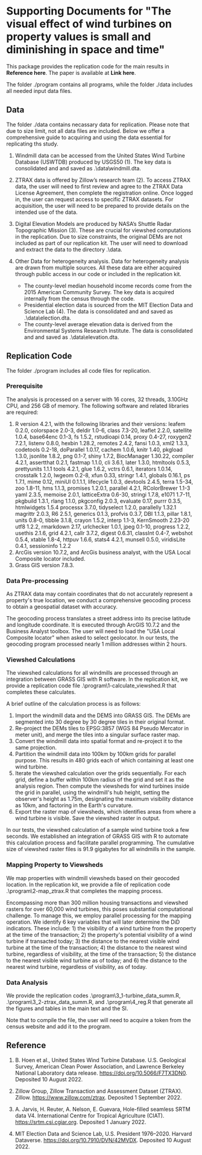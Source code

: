 # Supporting Documents for "The visual effect of wind turbines on property values is small and diminishing in space and time"

This package provides the replication code for the main results in **Reference here**. The paper is available at **Link here**.

The folder ./program contains all programs, while the folder ./data includes all needed input data files.

## Data

The folder ./data contains necassary data for replication. Please note that due to size limit, not all data files are included. Below we offer a comprehensive guide to acquiring and using the data essential for replicating ths study.

1. Windmill data can be accessed from the United States Wind Turbine Database (USWTDB) produced by USGS50 (1). The key data is consolidated and and saved as .\data\windmill.dta.

2. ZTRAX data is offered by Zillow’s research team (2). To access ZTRAX data, the user will need to first review and agree to the ZTRAX Data License Agreement, then complete the registration online. Once logged in, the user can request access to specific ZTRAX datasets. For acquisition, the user will need to be prepared to provide details on the intended use of the data.

3. Digital Elevation Models are produced by NASA’s Shuttle Radar Topographic Mission (3). These are crucial for viewshed computations in the replication. Due to size constraints, the original DEMs are not included as part of our replication kit. The user will need to download and extract the data to the directory .\data.

4. Other Data for heterogeneity analysis. Data for heterogeneity analysis are drawn from multiple sources. All these data are either acquired through public access in our code or included in the replication kit.
   - The county-level median household income records come from the 2015 American Community Survey. The key data is acquired internally from the census through the code.
   - Presidential election data is sourced from the MIT Election Data and Science Lab (4). The data is consolidated and and saved as .\data\election.dta.
   - The county-level average elevation data is derived from the Environmental Systems Research Institute. The data is consolidated and and saved as .\data\elevation.dta.

## Replication Code

The folder ./program includes all code files for replication.

### Prerequisite

The analysis is processed on a server with 16 cores, 32 threads, 3.10GHz CPU, and 256 GB of memory. The following software and related libraries are required:
1. R version 4.2.1, with the following libraries and their versions:
   leafem   0.2.0, colorspace   2.0-3, deldir   1.0-6, class   7.3-20, leaflet   2.2.0,   satellite   1.0.4,  base64enc   0.1-3,  fs   1.5.2,  rstudioapi   0.14,  proxy   0.4-27,    roxygen2   7.2.1,   listenv   0.8.0,    hexbin   1.28.2,    remotes   2.4.2,    fansi   1.0.3,     xml2   1.3.3,   codetools   0.2-18, doParallel   1.0.17,   cachem   1.0.6, knitr   1.40,  pkgload   1.3.0,    jsonlite   1.8.2,   png   0.1-7, shiny   1.7.2,  BiocManager   1.30.22, compiler   4.2.1,  assertthat   0.2.1, fastmap   1.1.0,    cli   3.6.1, later   1.3.0, 
 htmltools   0.5.3,  prettyunits   1.1.1   tools   4.2.1,  glue   1.6.2,   vctrs   0.6.1, iterators   1.0.14, crosstalk   1.2.0,  lwgeom   0.2-8, xfun   0.33, stringr   1.4.1,   globals   0.16.1,   ps   1.7.1,  mime   0.12, miniUI   0.1.1.1,   lifecycle   1.0.3, devtools   2.4.5,   terra   1.5-34, zoo   1.8-11,   hms   1.1.3,  promises   1.2.0.1,   parallel   4.2.1,   RColorBrewer   1.1-3  yaml   2.3.5,   memoise   2.0.1,    latticeExtra   0.6-30, stringi   1.7.8,    e1071   1.7-11, pkgbuild   1.3.1,   rlang   1.1.0,  pkgconfig   2.0.3, evaluate   0.17,    purrr   0.3.5,  htmlwidgets   1.5.4   processx   3.7.0,   tidyselect   1.2.0, parallelly   1.32.1   magrittr   2.0.3,   R6   2.5.1, generics    0.1.3,   profvis   0.3.7,   DBI   1.1.3,  pillar   1.8.1, units   0.8-0,  tibble   3.1.8, crayon   1.5.2,    interp   1.1-3, KernSmooth   2.23-20  utf8   1.2.2,   rmarkdown   2.17,   urlchecker   1.0.1, jpeg   0.1-10,  progress   1.2.2,   usethis   2.1.6,    grid   4.2.1,   callr   3.7.2, digest   0.6.31,    classInt   0.4-7,   webshot   0.5.4,    xtable   1.8-4, httpuv   1.6.6,    stats4   4.2.1, munsell   0.5.0,    viridisLite   0.4.1,   sessioninfo   1.2.2 
 2. ArcGis version 10.7.2, and ArcGis business analyst, with the USA Local Composite locator included.
  3. Grass GIS version 7.8.3.

### Data Pre-processing

As ZTRAX data may contain coordinates that do not accurately represent a property's true location, we conduct a comprehensive geocoding process to obtain a geospatial dataset with accuracy. 

The geocoding process translates a street address into its precise latitude and longitude coordinate. It is executed through ArcGIS 10.7.2 and the Business Analyst toolbox. The user will need to load the "USA Local Composite locator" when asked to select geolocator. In our tests, the geocoding program processed nearly 1 million addresses within 2 hours. 

### Viewshed Calculations

The viewshed calculations for all windmills are processed through an integration between GRASS GIS with R software. In the replication kit, we provide a replication code file .\program\1-calculate_viewshed.R that completes these calculates. 

A brief outline of the calculation process is as follows:
1. Import the windmill data and the DEMS into GRASS GIS. The DEMs are segmented into 30 degree by 30 degree tiles in their original format.
2. Re-project the DEMs tiles to EPSG:3857 (WGS 84 Pseudo Mercator in meter unit), and merge the tiles into a singular surface raster map.
3. Convert the windmill data into spatial format and re-project it to the same projection.
4.  Partition the windmill data into 100km by 100km grids for parallel purpose. This results in 480 grids each of which containing at least one wind turbine.
5.  Iterate the viewshed calculation over the grids sequentially. For each grid, define a buffer within 100km radius of the grid and set it as the analysis region. Then compute the viewsheds for wind turbines inside the grid in parallel, using the windmill's hub height, setting the observer's height as 1.75m, designating the maximum visibility distance as 10km, and factoring in the Earth's curvature.
6.  Export the raster map of viewsheds, which identifies areas from where a wind turbine is visible. Save the viewshed raster in output.

In our tests, the viewshed calculation of a sample wind turbine took a few seconds. We established an integration of GRASS GIS with R to automate this calculation process and facilitate parallel programming. The cumulative size of viewshed raster files is 91.9 gigabytes for all windmills in the sample. 

### Mapping Property to Viewsheds

We map properties with windmill viewsheds based on their geocoded location.  In the replication kit, we provide a file of replication code .\program\2-map_ztrax.R that completes the mapping process.

Encompassing more than 300 million housing transactions and viewshed rasters for over 60,000 wind turbines, this poses substantial computational challenge. To manage this, we employ parallel processing for the mapping operation. We identify 6 key variables that will later determine the DiD indicators. These include: 1) the visibility of a wind turbine from the property at the time of the transaction; 2) the property's potential visibility of a wind turbine if transacted today; 3) the distance to the nearest visible wind turbine at the time of the transaction; 4) the distance to the nearest wind turbine, regardless of visibility, at the time of the transaction; 5) the distance to the nearest visible wind turbine as of today; and 6) the distance to the nearest wind turbine, regardless of visibility, as of today. 

### Data Analysis

We provide the replication codes .\program\3_1-turbine_data_summ.R, .\program\3_2-ztrax_data_summ.R, and .\program\4_reg.R that generate all the figures and tables in the main text and the SI. 

Note that to compile the file, the user will need to acquire a token from the census website and add it to the program.


## Reference

1. B. Hoen et al., United States Wind Turbine Database. U.S. Geological Survey, American Clean Power Association, and Lawrence Berkeley National Laboratory data release. https://doi.org/10.5066/F7TX3DN0. Deposited 10 August 2022.

2. Zillow Group, Zillow Transaction and Assessment Dataset (ZTRAX). Zillow. https://www.zillow.com/ztrax. Deposited 1 September 2022.

3. A. Jarvis, H. Reuter, A. Nelson, E. Guevara, Hole-filled seamless SRTM data V4. International Centre for Tropical Agriculture (CIAT). https://srtm.csi.cgiar.org. Deposited 1 January 2022.
  
4. MIT Election Data and Science Lab, U.S. President 1976–2020. Harvard Dataverse. https://doi.org/10.7910/DVN/42MVDX. Deposited 10 August 2022.



